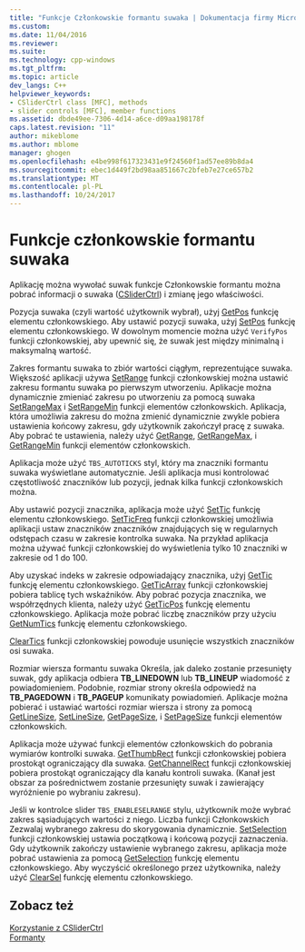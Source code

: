 ```yaml
---
title: "Funkcje Członkowskie formantu suwaka | Dokumentacja firmy Microsoft"
ms.custom: 
ms.date: 11/04/2016
ms.reviewer: 
ms.suite: 
ms.technology: cpp-windows
ms.tgt_pltfrm: 
ms.topic: article
dev_langs: C++
helpviewer_keywords:
- CSliderCtrl class [MFC], methods
- slider controls [MFC], member functions
ms.assetid: dbde49ee-7306-4d14-a6ce-d09aa198178f
caps.latest.revision: "11"
author: mikeblome
ms.author: mblome
manager: ghogen
ms.openlocfilehash: e4be998f617323431e9f24560f1ad57ee89b8da4
ms.sourcegitcommit: ebec1d449f2bd98aa851667c2bfeb7e27ce657b2
ms.translationtype: MT
ms.contentlocale: pl-PL
ms.lasthandoff: 10/24/2017
---
```

# <a name="slider-control-member-functions"></a>Funkcje członkowskie formantu suwaka
Aplikację można wywołać suwak funkcje Członkowskie formantu można pobrać informacji o suwaka ([CSliderCtrl](../mfc/reference/csliderctrl-class.md)) i zmianę jego właściwości.  
  
 Pozycja suwaka (czyli wartość użytkownik wybrał), użyj [GetPos](../mfc/reference/csliderctrl-class.md#getpos) funkcję elementu członkowskiego. Aby ustawić pozycji suwaka, użyj [SetPos](../mfc/reference/csliderctrl-class.md#setpos) funkcję elementu członkowskiego. W dowolnym momencie można użyć `VerifyPos` funkcji członkowskiej, aby upewnić się, że suwak jest między minimalną i maksymalną wartość.  
  
 Zakres formantu suwaka to zbiór wartości ciągłym, reprezentujące suwaka. Większość aplikacji używa [SetRange](../mfc/reference/csliderctrl-class.md#setrange) funkcji członkowskiej można ustawić zakresu formantu suwaka po pierwszym utworzeniu. Aplikacje można dynamicznie zmieniać zakresu po utworzeniu za pomocą suwaka [SetRangeMax](../mfc/reference/csliderctrl-class.md#setrangemax) i [SetRangeMin](../mfc/reference/csliderctrl-class.md#setrangemin) funkcji elementów członkowskich. Aplikacja, która umożliwia zakresu do można zmienić dynamicznie zwykle pobiera ustawienia końcowy zakresu, gdy użytkownik zakończył pracę z suwaka. Aby pobrać te ustawienia, należy użyć [GetRange](../mfc/reference/csliderctrl-class.md#getrange), [GetRangeMax](../mfc/reference/csliderctrl-class.md#getrangemax), i [GetRangeMin](../mfc/reference/csliderctrl-class.md#getrangemin) funkcji elementów członkowskich.  
  
 Aplikacja może użyć `TBS_AUTOTICKS` styl, który ma znaczniki formantu suwaka wyświetlane automatycznie. Jeśli aplikacja musi kontrolować częstotliwość znaczników lub pozycji, jednak kilka funkcji członkowskich można.  
  
 Aby ustawić pozycji znacznika, aplikacja może użyć [SetTic](../mfc/reference/csliderctrl-class.md#settic) funkcję elementu członkowskiego. [SetTicFreq](../mfc/reference/csliderctrl-class.md#setticfreq) funkcji członkowskiej umożliwia aplikacji ustaw znaczników znaczników znajdujących się w regularnych odstępach czasu w zakresie kontrolka suwaka. Na przykład aplikacja można używać funkcji członkowskiej do wyświetlenia tylko 10 znaczniki w zakresie od 1 do 100.  
  
 Aby uzyskać indeks w zakresie odpowiadający znacznika, użyj [GetTic](../mfc/reference/csliderctrl-class.md#gettic) funkcję elementu członkowskiego. [GetTicArray](../mfc/reference/csliderctrl-class.md#getticarray) funkcji członkowskiej pobiera tablicę tych wskaźników. Aby pobrać pozycja znacznika, we współrzędnych klienta, należy użyć [GetTicPos](../mfc/reference/csliderctrl-class.md#getticpos) funkcję elementu członkowskiego. Aplikacja może pobrać liczbę znaczników przy użyciu [GetNumTics](../mfc/reference/csliderctrl-class.md#getnumtics) funkcję elementu członkowskiego.  
  
 [ClearTics](../mfc/reference/csliderctrl-class.md#cleartics) funkcji członkowskiej powoduje usunięcie wszystkich znaczników osi suwaka.  
  
 Rozmiar wiersza formantu suwaka Określa, jak daleko zostanie przesunięty suwak, gdy aplikacja odbiera **TB_LINEDOWN** lub **TB_LINEUP** wiadomość z powiadomieniem. Podobnie, rozmiar strony określa odpowiedź na **TB_PAGEDOWN** i **TB_PAGEUP** komunikaty powiadomień. Aplikacje można pobierać i ustawiać wartości rozmiar wiersza i strony za pomocą [GetLineSize](../mfc/reference/csliderctrl-class.md#getlinesize), [SetLineSize](../mfc/reference/csliderctrl-class.md#setlinesize), [GetPageSize](../mfc/reference/csliderctrl-class.md#getpagesize), i [SetPageSize](../mfc/reference/csliderctrl-class.md#setpagesize) funkcji elementów członkowskich.  
  
 Aplikacja może używać funkcji elementów członkowskich do pobrania wymiarów kontrolki suwaka. [GetThumbRect](../mfc/reference/csliderctrl-class.md#getthumbrect) funkcji członkowskiej pobiera prostokąt ograniczający dla suwaka. [GetChannelRect](../mfc/reference/csliderctrl-class.md#getchannelrect) funkcji członkowskiej pobiera prostokąt ograniczający dla kanału kontroli suwaka. (Kanał jest obszar za pośrednictwem zostanie przesunięty suwak i zawierający wyróżnienie po wybraniu zakresu).  
  
 Jeśli w kontrolce slider `TBS_ENABLESELRANGE` stylu, użytkownik może wybrać zakres sąsiadujących wartości z niego. Liczba funkcji Członkowskich Zezwalaj wybranego zakresu do skorygowania dynamicznie. [SetSelection](../mfc/reference/csliderctrl-class.md#setselection) funkcji członkowskiej ustawia początkową i końcową pozycji zaznaczenia. Gdy użytkownik zakończy ustawienie wybranego zakresu, aplikacja może pobrać ustawienia za pomocą [GetSelection](../mfc/reference/csliderctrl-class.md#getselection) funkcję elementu członkowskiego. Aby wyczyścić określonego przez użytkownika, należy użyć [ClearSel](../mfc/reference/csliderctrl-class.md#clearsel) funkcję elementu członkowskiego.  
  
## <a name="see-also"></a>Zobacz też  
 [Korzystanie z CSliderCtrl](../mfc/using-csliderctrl.md)   
 [Formanty](../mfc/controls-mfc.md)

